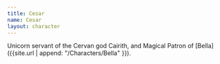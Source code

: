 ```yaml
---
title: Cesar
name: Cesar
layout: character
---
```


Unicorn servant of the Cervan god Cairith, and Magical Patron of [Bella]({{site.url | append: "/Characters/Bella" }}).
